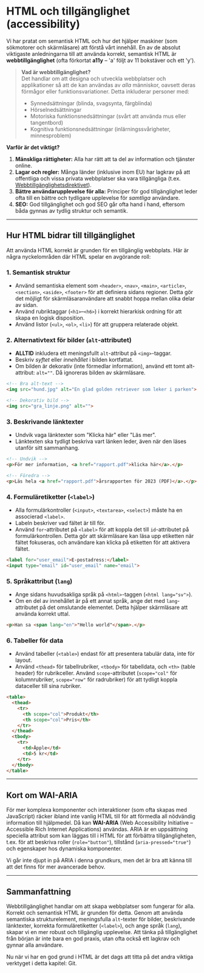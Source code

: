 # HTML och tillgänglighet (accessibility)

Vi har pratat om semantisk HTML och hur det hjälper maskiner (som sökmotorer och skärmläsare) att förstå vårt innehåll. En av de absolut viktigaste anledningarna till att använda korrekt, semantisk HTML är **webbtillgänglighet** (ofta förkortat **a11y** – 'a' följt av 11 bokstäver och ett 'y').

> **Vad är webbtillgänglighet?**  
> Det handlar om att designa och utveckla webbplatser och applikationer så att de kan användas av *alla* människor, oavsett deras förmågor eller funktionsvariationer. Detta inkluderar personer med:
> - Synnedsättningar (blinda, svagsynta, färgblinda)
> - Hörselnedsättningar
> - Motoriska funktionsnedsättningar (svårt att använda mus eller tangentbord)
> - Kognitiva funktionsnedsättningar (inlärningssvårigheter, minnesproblem)

**Varför är det viktigt?**

1. **Mänskliga rättigheter:** Alla har rätt att ta del av information och tjänster online.
2. **Lagar och regler:** Många länder (inklusive inom EU) har lagkrav på att offentliga och vissa privata webbplatser ska vara tillgängliga (t.ex. [Webbtillgänglighetsdirektivet](https://www.digg.se/webbriktlinjer/lagar-och-standarder/webbtillganglighetsdirektivet)).
3. **Bättre användarupplevelse för alla:** Principer för god tillgänglighet leder ofta till en bättre och tydligare upplevelse för *samtliga* användare.
4. **SEO:** God tillgänglighet och god SEO går ofta hand i hand, eftersom båda gynnas av tydlig struktur och semantik.

---

## Hur HTML bidrar till tillgänglighet

Att använda HTML korrekt är grunden för en tillgänglig webbplats. Här är några nyckelområden där HTML spelar en avgörande roll:

### 1. Semantisk struktur

- Använd semantiska element som `<header>`, `<nav>`, `<main>`, `<article>`, `<section>`, `<aside>`, `<footer>` för att definiera sidans regioner. Detta gör det möjligt för skärmläsaranvändare att snabbt hoppa mellan olika delar av sidan.
- Använd rubriktaggar (`<h1>`–`<h6>`) i korrekt hierarkisk ordning för att skapa en logisk disposition.
- Använd listor (`<ul>`, `<ol>`, `<li>`) för att gruppera relaterade objekt.

### 2. Alternativtext för bilder (`alt`-attributet)

- **ALLTID** inkludera ett meningsfullt `alt`-attribut på `<img>`-taggar.
- Beskriv *syftet* eller *innehållet* i bilden kortfattat.
- Om bilden är dekorativ (inte förmedlar information), använd ett tomt alt-attribut: `alt=""`. Då ignoreras bilden av skärmläsare.

```html
<!-- Bra alt-text -->
<img src="hund.jpg" alt="En glad golden retriever som leker i parken">

<!-- Dekorativ bild -->
<img src="gra_linje.png" alt="">
```

### 3. Beskrivande länktexter

- Undvik vaga länktexter som "Klicka här" eller "Läs mer".
- Länktexten ska tydligt beskriva vart länken leder, även när den läses utanför sitt sammanhang.

```html
<!-- Undvik -->
<p>För mer information, <a href="rapport.pdf">klicka här</a>.</p>

<!-- Föredra -->
<p>Läs hela <a href="rapport.pdf">årsrapporten för 2023 (PDF)</a>.</p>
```

### 4. Formuläretiketter (`<label>`)

- Alla formulärkontroller (`<input>`, `<textarea>`, `<select>`) måste ha en associerad `<label>`.
- Labeln beskriver vad fältet är till för.
- Använd `for`-attributet på `<label>` för att koppla det till `id`-attributet på formulärkontrollen. Detta gör att skärmläsare kan läsa upp etiketten när fältet fokuseras, och användare kan klicka på etiketten för att aktivera fältet.

```html
<label for="user_email">E-postadress:</label>
<input type="email" id="user_email" name="email">
```

### 5. Språkattribut (`lang`)

- Ange sidans huvudsakliga språk på `<html>`-taggen (`<html lang="sv">`).
- Om en del av innehållet är på ett annat språk, ange det med `lang`-attributet på det omslutande elementet. Detta hjälper skärmläsare att använda korrekt uttal.

```html
<p>Han sa <span lang="en">"Hello world"</span>.</p>
```

### 6. Tabeller för data

- Använd tabeller (`<table>`) endast för att presentera tabulär data, inte för layout.
- Använd `<thead>` för tabellrubriker, `<tbody>` för tabelldata, och `<th>` (table header) för rubrikceller. Använd `scope`-attributet (`scope="col"` för kolumnrubriker, `scope="row"` för radrubriker) för att tydligt koppla dataceller till sina rubriker.

```html
<table>
  <thead>
    <tr>
      <th scope="col">Produkt</th>
      <th scope="col">Pris</th>
    </tr>
  </thead>
  <tbody>
    <tr>
      <td>Äpple</td>
      <td>5 kr</td>
    </tr>
  </tbody>
</table>
```

---

## Kort om WAI-ARIA

För mer komplexa komponenter och interaktioner (som ofta skapas med JavaScript) räcker ibland inte vanlig HTML till för att förmedla all nödvändig information till hjälpmedel. Då kan **WAI-ARIA** (Web Accessibility Initiative – Accessible Rich Internet Applications) användas. ARIA är en uppsättning speciella attribut som kan läggas till i HTML för att förbättra tillgängligheten, t.ex. för att beskriva roller (`role="button"`), tillstånd (`aria-pressed="true"`) och egenskaper hos dynamiska komponenter.

Vi går inte djupt in på ARIA i denna grundkurs, men det är bra att känna till att det finns för mer avancerade behov.

---

## Sammanfattning

Webbtillgänglighet handlar om att skapa webbplatser som fungerar för alla. Korrekt och semantisk HTML är grunden för detta. Genom att använda semantiska strukturelement, meningsfulla `alt`-texter för bilder, beskrivande länktexter, korrekta formuläretiketter (`<label>`), och ange språk (`lang`), skapar vi en mer robust och tillgänglig upplevelse. Att tänka på tillgänglighet från början är inte bara en god praxis, utan ofta också ett lagkrav och gynnar alla användare.

Nu när vi har en god grund i HTML är det dags att titta på det andra viktiga verktyget i detta kapitel: Git.
